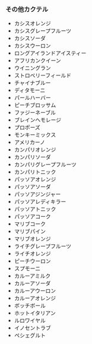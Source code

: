 ### その他カクテル

* カシスオレンジ
* カシスグレープフルーツ
* カシスソーダ
* カシスウーロン
* ロングアイランドアイスティー
* アフリカンクイーン
* ウイニングラン
* ストロベリーフィールド
* チャイナブルー
* ディタモーニ
* パールハーバー
* ピーチブロッサム
* ファジーネーブル
* ブレインヘモレージ
* プロポーズ
* モンキーミックス
* アメリカーノ
* カンパリオレンジ
* カンパリソーダ
* カンパリグレープフルーツ
* カンパリトニック
* パッソアオレンジ
* パッソアソーダ
* パッソアジンジャー
* パッソアレディキラー
* パッソアトニック
* パッソアコーク
* マリブコーク
* マリブパイン
* マリブオレンジ
* ライチグレープフルーツ
* ライチオレンジ
* ピーチウーロン
* スプモーニ
* カルーアミルク
* カルーアソーダ
* カルーアウーロン
* カルーアオレンジ
* ボッチボール
* ホットイタリアン
* ルロワイヤル
* イノセントラブ
* ペシェグルト